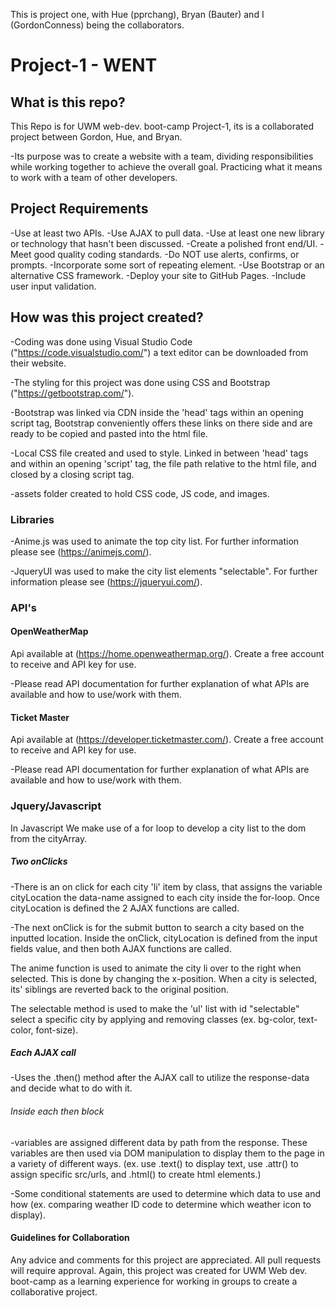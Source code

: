 This is project one, with Hue (pprchang), Bryan (Bauter) and I (GordonConness) being the collaborators. 

# Project-1 - WENT

## What is this repo?

This Repo is for UWM web-dev. boot-camp Project-1, its is a collaborated project between Gordon, Hue, and Bryan.

-Its purpose was to create a website with a team, dividing responsibilities while working together to achieve the overall goal. Practicing what it means to work with a team of other developers.

## Project Requirements

-Use at least two APIs.
-Use AJAX to pull data.
-Use at least one new library or technology that hasn't been discussed.
-Create a polished front end/UI.
-Meet good quality coding standards.
-Do NOT use alerts, confirms, or prompts.
-Incorporate some sort of repeating element.
-Use Bootstrap or an alternative CSS framework.
-Deploy your site to GitHub Pages.
-Include user input validation.

## How was this project created?

-Coding was done using Visual Studio Code ("https://code.visualstudio.com/") a text editor can be downloaded from their website.

-The styling for this project was done using CSS and Bootstrap ("https://getbootstrap.com/").

-Bootstrap was linked via CDN inside the 'head' tags within an opening script tag, Bootstrap conveniently offers these links on there side and are ready to be copied and pasted into the html file.

-Local CSS file created and used to style. Linked in between 'head' tags and within an opening 'script' tag, the file path relative to the html file, and closed by a closing script tag. 

-assets folder created to hold CSS code, JS code, and images. 

### Libraries 

-Anime.js was used to animate the top city list. For further information please see (https://animejs.com/).

-JqueryUI was used to make the city list elements "selectable". For further information please see (https://jqueryui.com/).

### API's

#### OpenWeatherMap 

 Api available at (https://home.openweathermap.org/). Create a free account to receive and API key for use.

 -Please read API documentation for further explanation of what APIs are available and how to use/work with them.


#### Ticket Master 

 Api available at (https://developer.ticketmaster.com/). Create a free account to receive and API key for use.

 -Please read API documentation for further explanation of what APIs are available and how to use/work with them.

### Jquery/Javascript

In Javascript We make use of a for loop to develop a city list to the dom from the cityArray.

##### Two onClicks

-There is an on click for each city 'li' item by class, that assigns the variable cityLocation the data-name assigned to each city inside the for-loop. Once cityLocation is defined the 2 AJAX functions are called.

-The next onClick is for the submit button to search a city based on the inputted location. Inside the onClick, cityLocation is defined from the input fields value, and then both AJAX functions are called.

The anime function is used to animate the city li over to the right when selected. This is done by changing the x-position. When a city is selected, its' siblings are reverted back to the original position.

The selectable method is used to make the 'ul' list with id "selectable" select a specific city by applying and removing classes (ex. bg-color, text-color, font-size).

##### Each AJAX call

-Uses the .then() method after the AJAX call to utilize the response-data and decide what to do with it.

###### Inside each then block 

-variables are assigned different data by path from the response. These variables are then used via DOM manipulation to display them to the page in a variety of different ways. (ex. use .text() to display text, use .attr() to assign specific src/urls, and .html() to create html elements.)

-Some conditional statements are used to determine which data to use and how (ex. comparing weather ID code to determine which weather icon to display).

#### Guidelines for Collaboration

Any advice and comments for this project are appreciated. All pull requests will require approval. Again, this project was created for UWM Web dev. boot-camp as a learning experience for working in groups to create a collaborative project. 

